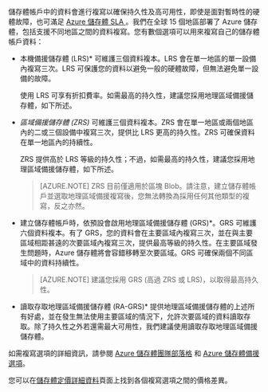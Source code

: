 ﻿儲存體帳戶中的資料會進行複寫以確保持久性及高可用性，即使是面對暫時性的硬體故障，也可滿足 [Azure 儲存體 SLA ](/zh-tw/support/legal/sla/)。我們在全球 15 個地區部署了 Azure 儲存體，包括支援不同地區之間的資料複寫。您有數個選項可以用來複寫自己的儲存體帳戶資料：

- 本機備援儲存體 (LRS)* 可維護三個資料複本。LRS 會在單一地區的單一設備內複寫三次。LRS 可保護您的資料以避免一般的硬體故障，但無法避免單一設備的故障。

	使用 LRS 可享有折扣費率。如需最高的持久性，建議您採用地理區域備援儲存體，如下所述。

- *區域備援儲存體 (ZRS)* 可維護三個資料複本。ZRS 會在單一地區或兩個地區內的二或三個設備中複寫三次，提供比 LRS 更高的持久性。ZRS 可確保資料在單一地區內的持續性。
 
	ZRS 提供高於 LRS 等級的持久性；不過，如需最高的持久性，建議您採用地理區域備援儲存體，如下所述。

	> [AZURE.NOTE] ZRS 目前僅適用於區塊 Blob。請注意，建立儲存體帳戶並選取地理區域備援複寫後，您無法轉換為採用任何其他類型的複寫，反之亦然。

- 建立儲存體帳戶時，依預設會啟用地理區域備援儲存體 (GRS)*。GRS 可維護六個資料複本。有了 GRS，您的資料會在主要區域內複寫三次，並在與主要區域相距甚遠的次要區域內複寫三次，提供最高等級的持久性。在主要區域發生問題時，Azure 儲存體將會容錯移轉至次要區域。GRS 可確保兩個不同區域中的資料持續性。 

	> [AZURE.NOTE] 建議您採用 GRS (高過 ZRS 或 LRS)，以取得最高持久性。

- 讀取存取地理區域備援儲存體 (RA-GRS)* 提供地理區域備援儲存體的上述所有好處，並在發生無法使用主要區域的情況下，允許次要區域的資料讀取存取。除了持久性之外若還需最大可用性，我們建議使用讀取存取地理區域備援儲存體。  

如需複寫選項的詳細資訊，請參閱 [Azure 儲存體團隊部落格](http://blogs.msdn.com/b/windowsazurestorage/) 和 [Azure 儲存體備援選項](http://msdn.microsoft.com/library/azure/dn727290.aspx)。
	
您可以在[儲存體定價詳細資料](/zh-tw/pricing/details/storage/)頁面上找到各個複寫選項之間的價格差異。

<!--HONumber=42-->
